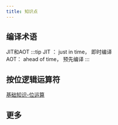 ```yaml
---
title: 知识点
---
```

## 编译术语
JIT和AOT
:::tip
JIT ： just in time， 即时编译   
AOT： ahead of time， 预先编译
:::

## 按位逻辑运算符
<a href="/zh/guide/basic/operators.html" target="_blank">基础知识-位运算</a>

## 更多